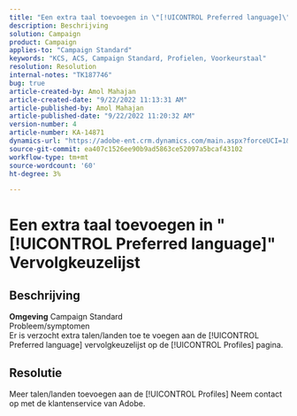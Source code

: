 ```yaml
---
title: "Een extra taal toevoegen in \"[!UICONTROL Preferred language]\" Vervolgkeuzelijst "
description: Beschrijving
solution: Campaign
product: Campaign
applies-to: "Campaign Standard"
keywords: "KCS, ACS, Campaign Standard, Profielen, Voorkeurstaal"
resolution: Resolution
internal-notes: "TK187746"
bug: true
article-created-by: Amol Mahajan
article-created-date: "9/22/2022 11:13:31 AM"
article-published-by: Amol Mahajan
article-published-date: "9/22/2022 11:20:32 AM"
version-number: 4
article-number: KA-14871
dynamics-url: "https://adobe-ent.crm.dynamics.com/main.aspx?forceUCI=1&pagetype=entityrecord&etn=knowledgearticle&id=499d7f92-673a-ed11-9db0-002248086d3d"
source-git-commit: ea407c1526ee90b9ad5863ce52097a5bcaf43102
workflow-type: tm+mt
source-wordcount: '60'
ht-degree: 3%

---
```


# Een extra taal toevoegen in &quot;[!UICONTROL Preferred language]&quot; Vervolgkeuzelijst

## Beschrijving

<b>Omgeving</b>
Campaign Standard
<br>Probleem/symptomen<br>
Er is verzocht extra talen/landen toe te voegen aan de [!UICONTROL Preferred language] vervolgkeuzelijst op de [!UICONTROL Profiles] pagina.


## Resolutie


Meer talen/landen toevoegen aan de [!UICONTROL Profiles] Neem contact op met de klantenservice van Adobe.
